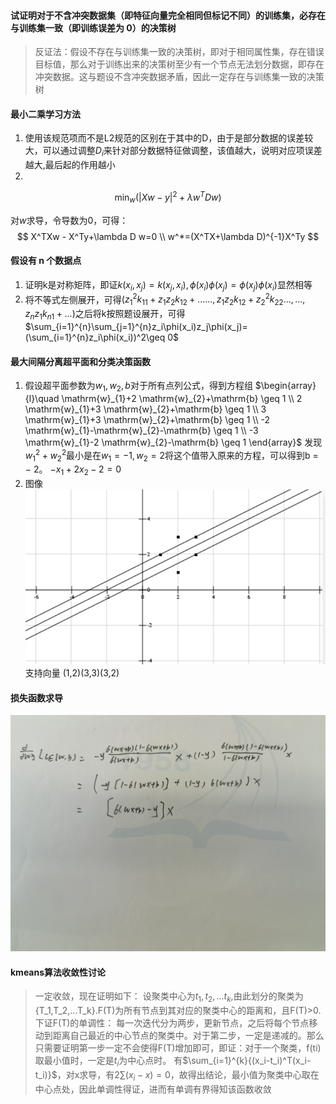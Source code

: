 #### 试证明对于不含冲突数据集（即特征向量完全相同但标记不同）的训练集，必存在与训练集一致（即训练误差为 0）的决策树
> 反证法：假设不存在与训练集一致的决策树，即对于相同属性集，存在错误目标值，那么对于训练出来的决策树至少有一个节点无法划分数据，即存在冲突数据。这与题设不含冲突数据矛盾，因此一定存在与训练集一致的决策树

#### 最小二乘学习方法
1. 使用该规范项而不是L2规范的区别在于其中的D，由于是部分数据的误差较大，可以通过调整$D_i$来针对部分数据特征做调整，该值越大，说明对应项误差越大,最后起的作用越小
2. 
$$
\min_w\left(|Xw-y|^2+\lambda w^TDw\right)
$$

对$w$求导，令导数为0，可得：
$$
X^TXw - X^Ty+\lambda D w=0 \\
w^*=(X^TX+\lambda D)^{-1}X^Ty
$$

#### 假设有 n 个数据点
   1. 证明k是对称矩阵，即证$k(x_i,x_j)=k(x_j,x_i), \phi(x_i)\phi(x_j)=\phi(x_j)\phi(x_i)$显然相等
   2. 将不等式左侧展开，可得$(z_{1}^2k_{11}+z_{1}z_{2}k_{12}+......,z_{1}z_{2}k_{12}+z_2^2k_{22}...,...,z_nz_1k_{n1}+...)$之后将k按照题设展开，可得$\sum_{i=1}^{n}\sum_{j=1}^{n}z_i\phi(x_i)z_j\phi(x_j)=(\sum_{i=1}^{n}z_i\phi(x_i))^2\geq 0$

#### 最大间隔分离超平面和分类决策函数
1. 假设超平面参数为$w_1,w_2,b$对于所有点列公式，得到方程组
$\begin{array}{l}\quad \mathrm{w}_{1}+2 \mathrm{w}_{2}+\mathrm{b} \geq 1  \\ 2 \mathrm{w}_{1}+3 \mathrm{w}_{2}+\mathrm{b} \geq 1 \\ 3 \mathrm{w}_{1}+3 \mathrm{w}_{2}+\mathrm{b} \geq 1  \\ -2 \mathrm{w}_{1}-\mathrm{w}_{2}-\mathrm{b} \geq 1  \\ -3 \mathrm{w}_{1}-2 \mathrm{w}_{2}-\mathrm{b} \geq 1 \end{array}$
发现$w_1^2+w_2^2$最小是在$w_1 = − 1 , w_2 = 2$将这个值带入原来的方程，可以得到b = − 2。 $-x_1+2x_2-2=0$
2. 图像
![alt text](image.png)
支持向量
(1,2)(3,3)(3,2)

#### 损失函数求导
![alt text](IMG_20240520_101246.jpg)

#### kmeans算法收敛性讨论
> 一定收敛，现在证明如下：
> 设聚类中心为${t_1,t_2,...t_k}$,由此划分的聚类为{T_1,T_2,...T_k}.F(T)为所有节点到其对应的聚类中心的距离和，且F(T)>0.
> 下证F(T)的单调性：
> 每一次迭代分为两步，更新节点，之后将每个节点移动到距离自己最近的中心节点的聚类中。对于第二步，一定是递减的。那么只需要证明第一步一定不会使得F(T)增加即可，即证：对于一个聚类，f(ti)取最小值时，一定是$t_i$为中心点时。
> 有$\sum_{i=1}^{k}{(x_i-t_i)^T(x_i-t_i)}$，对x求导，有$2\sum(x_i-x)=0$，故得出结论，最小值为聚类中心取在中心点处，因此单调性得证，进而有单调有界得知该函数收敛